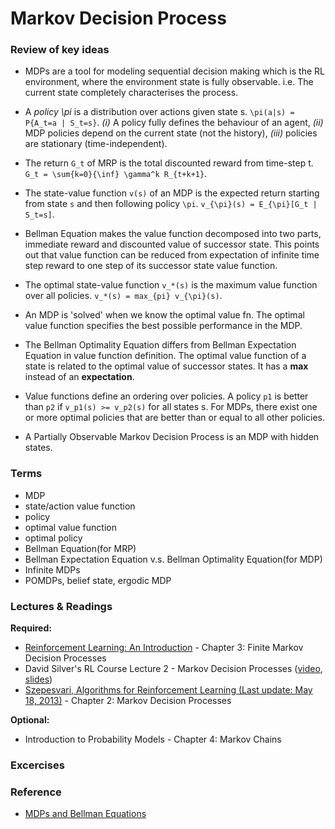 # Markov Decision Process

### Review of key ideas

- MDPs are a tool for modeling sequential decision making which is the RL environment, where the environment state is fully observable. i.e. The current state completely characterises the process.

- A _policy \pi_ is a distribution over actions given state s. `\pi(a|s) = P{A_t=a | S_t=s}`. _(i)_ A policy fully defines the behaviour of an agent, _(ii)_ MDP policies depend on the current state (not the history), _(iii)_ policies are stationary (time-independent).

- The return `G_t` of MRP is the total discounted reward from time-step t. `G_t = \sum{k=0}{\inf} \gamma^k R_{t+k+1}`.

- The state-value function `v(s)` of an MDP is the expected return starting from state `s` and then following policy `\pi`. `v_{\pi}(s) = E_{\pi}[G_t | S_t=s]`.

- Bellman Equation makes the value function decomposed into two parts, immediate reward and discounted value of successor state. This points out that value function can be reduced from expectation of infinite time step reward to one step of its successor state value function.

- The optimal state-value function `v_*(s)` is the maximum value function over all policies. `v_*(s) = max_{pi} v_{\pi}(s)`.

- An MDP is 'solved' when we know the optimal value fn. The optimal value function specifies the best possible performance in the MDP.

- The Bellman Optimality Equation differs from Bellman Expectation Equation in value function definition. The optimal value function of a state is related to the optimal value of successor states. It has a __max__ instead of an __expectation__.

- Value functions define an ordering over policies. A policy `p1` is better than `p2` if `v_p1(s) >= v_p2(s)` for all states s. For MDPs, there exist one or more optimal policies that are better than or equal to all other policies.

- A Partially Observable Markov Decision Process is an MDP with hidden states.

### Terms
- MDP
- state/action value function
- policy
- optimal value function
- optimal policy
- Bellman Equation(for MRP)
- Bellman Expectation Equation v.s. Bellman Optimality Equation(for MDP)
- Infinite MDPs
- POMDPs, belief state, ergodic MDP



### Lectures & Readings

__Required:__

- [Reinforcement Learning: An Introduction](https://webdocs.cs.ualberta.ca/~sutton/book/bookdraft2016sep.pdf) - Chapter 3: Finite Markov Decision Processes
- David Silver's RL Course Lecture 2 - Markov Decision Processes ([video](https://www.youtube.com/watch?v=lfHX2hHRMVQ), [slides](http://www0.cs.ucl.ac.uk/staff/d.silver/web/Teaching_files/MDP.pdf))
- [Szepesvari, Algorithms for Reinforcement Learning (Last update: May 18, 2013)](https://sites.ualberta.ca/~szepesva/papers/RLAlgsInMDPs.pdf) - Chapter 2: Markov Decision Processes

__Optional:__
- Introduction to Probability Models - Chapter 4: Markov Chains

### Excercises


### Reference

- [MDPs and Bellman Equations](https://github.com/dennybritz/reinforcement-learning/tree/master/MDP)